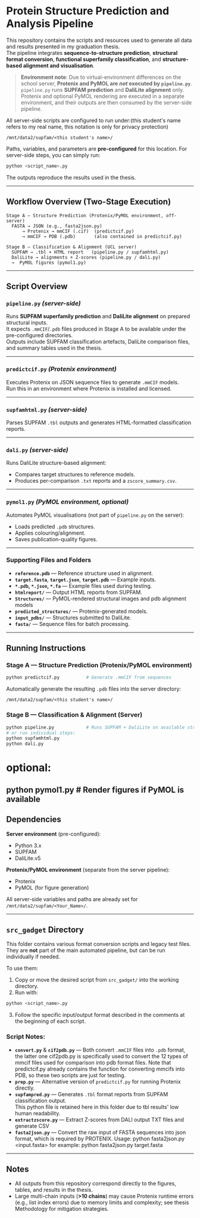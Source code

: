 # Protein Structure Prediction and Analysis Pipeline

This repository contains the scripts and resources used to generate all data and results presented in my graduation thesis.  
The pipeline integrates **sequence-to-structure prediction**, **structural format conversion**, **functional superfamily classification**, and **structure-based alignment and visualisation**.

> **Environment note**: Due to virtual-environment differences on the school server, **Protenix and PyMOL are *not* executed by `pipeline.py`**.  
> `pipeline.py` runs **SUPFAM prediction** and **DaliLite alignment** only. Protenix and optional PyMOL rendering are executed in a separate environment, and their outputs are then consumed by the server-side pipeline.

All server-side scripts are configured to run under:(this student's name refers to my real name, this notation is only for privacy protection)

```
/mnt/data2/supfam/<this student's name>/
```

Paths, variables, and parameters are **pre-configured** for this location. For server-side steps, you can simply run:

```bash
python <script_name>.py
```

The outputs reproduce the results used in the thesis.

---

## Workflow Overview (Two-Stage Execution)

```
Stage A — Structure Prediction (Protenix/PyMOL environment, off-server)
  FASTA → JSON (e.g., fasta2json.py)
      → Protenix → mmCIF (.cif)  (predictcif.py)
      → mmCIF → PDB (.pdb)       (also contained in predictcif.py)

Stage B — Classification & Alignment (UCL server)
  SUPFAM → .tbl + HTML report   (pipeline.py / supfamhtml.py)
  DaliLite → alignments + Z-scores (pipeline.py / dali.py)
  →  PyMOL figures (pymol1.py)
```

---

## Script Overview

### `pipeline.py`  *(server-side)*
Runs **SUPFAM superfamily prediction** and **DaliLite alignment** on prepared structural inputs.  
It expects `.mmCIF`/`.pdb` files produced in Stage A to be available under the pre-configured directories.  
Outputs include SUPFAM classification artefacts, DaliLite comparison files, and summary tables used in the thesis.

---

### `predictcif.py`  *(Protenix environment)*
Executes Protenix on JSON sequence files to generate `.mmCIF` models.  
Run this in an environment where Protenix is installed and licensed.

---

### `supfamhtml.py`  *(server-side)*
Parses SUPFAM `.tbl` outputs and generates HTML-formatted classification reports.

---

### `dali.py`  *(server-side)*
Runs DaliLite structure-based alignment:
- Compares target structures to reference models.
- Produces per-comparison `.txt` reports and a `zscore_summary.csv`.

---

### `pymol1.py`  *(PyMOL environment, optional)*
Automates PyMOL visualisations (not part of `pipeline.py` on the server):
- Loads predicted `.pdb` structures.
- Applies colouring/alignment.
- Saves publication-quality figures.

---

### Supporting Files and Folders
- **`reference.pdb`** — Reference structure used in alignment.
- **`target.fasta`**, **`target.json`**, **`target.pdb`** — Example inputs.
- **`*.pdb`, `*.json`, `*.fa`** — Example files used during testing.
- **`htmlreport/`** — Output HTML reports from SUPFAM.
- **`Structures/`** — PyMOL-rendered structural images and pdb alignment models
- **`predicted_structures/`** — Protenix-generated models.
- **`input_pdbs/`** — Structures submitted to DaliLite.
- **`fasta/`** — Sequence files for batch processing.

---

## Running Instructions

### Stage A — Structure Prediction (Protenix/PyMOL environment)
```bash
python predictcif.py          # Generate .mmCIF from sequences

```
Automatically generate the resulting `.pdb` files into the server directory:
```
/mnt/data2/supfam/<this student's name>/
```

### Stage B — Classification & Alignment (Server)
```bash
python pipeline.py            # Runs SUPFAM + DaliLite on available structures
# or run individual steps:
python supfamhtml.py
python dali.py
```
# optional:
python pymol1.py              # Render figures if PyMOL is available
---

## Dependencies

**Server environment** (pre-configured):
- Python 3.x
- SUPFAM
- DaliLite.v5

**Protenix/PyMOL environment** (separate from the server pipeline):
- Protenix
- PyMOL (for figure generation)

All server-side variables and paths are already set for `/mnt/data2/supfam/<Your_Name>/`.

---

## `src_gadget` Directory

This folder contains various format conversion scripts and legacy test files.
They are **not** part of the main automated pipeline, but can be run individually if needed.

To use them:
1. Copy or move the desired script from `src_gadget/` into the working directory.
2. Run with:
```bash
python <script_name>.py
```
3. Follow the specific input/output format described in the comments at the beginning of each script.

### Script Notes:
- **`convert.py`** & **`cif2pdb.py`** — Both convert `.mmCIF` files into `.pdb` format, the latter one cif2pdb.py is specifically used to convert the 12 types of mmcif files used for comparison into pdb format files. Note that predictcif.py already contains the function for converting mmcifs into PDB, so these two scripts are just for testing.
- **`prep.py`** — Alternative version of `predictcif.py` for running Protenix directly.
- **`supfampred.py`** — Generates `.tbl` format reports from SUPFAM classification output.  
  This python file is retained here in this folder due to tbl results' low human readability.
- **`extractzscore.py`** — Extract Z-scores from DALI output TXT files and generate CSV
- **`fasta2json.py`** — Convert the raw input of FASTA sequences into json format, which is required by PROTENIX. Usage:
    python fasta2json.py <input.fasta>  for example: python fasta2json.py target.fasta

---

## Notes
- All outputs from this repository correspond directly to the figures, tables, and results in the thesis.
- Large multi-chain inputs (**>10 chains**) may cause Protenix runtime errors (e.g., list index errors) due to memory limits and complexity; see thesis Methodology for mitigation strategies.
